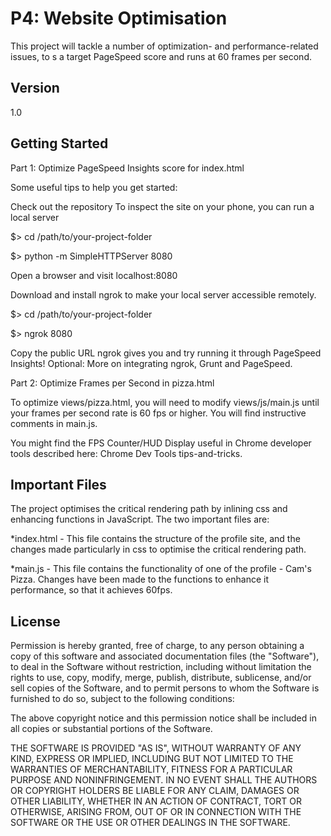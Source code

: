 # P4: Website Optimisation

This project will tackle a number of optimization- and performance-related issues, to s a target PageSpeed score and runs at 60 frames per second.

## Version

1.0

## Getting Started

Part 1: Optimize PageSpeed Insights score for index.html

Some useful tips to help you get started:

Check out the repository
To inspect the site on your phone, you can run a local server

$> cd /path/to/your-project-folder

$> python -m SimpleHTTPServer 8080

Open a browser and visit localhost:8080

Download and install ngrok to make your local server accessible remotely.

$> cd /path/to/your-project-folder

$> ngrok 8080

Copy the public URL ngrok gives you and try running it through PageSpeed Insights! Optional: More on integrating ngrok, Grunt and PageSpeed.

Part 2: Optimize Frames per Second in pizza.html

To optimize views/pizza.html, you will need to modify views/js/main.js until your frames per second rate is 60 fps or higher. You will find instructive comments in main.js.

You might find the FPS Counter/HUD Display useful in Chrome developer tools described here: Chrome Dev Tools tips-and-tricks.

## Important Files

The project optimises the critical rendering path by inlining css and enhancing functions in JavaScript. The two important files are:

*index.html - This file contains the structure of the profile site, and the changes made particularly in css to optimise the critical rendering path.

*main.js - This file contains the functionality of one of the profile - Cam's Pizza. Changes have been made to the functions to enhance it performance, so that it achieves 60fps.

License
----

Permission is hereby granted, free of charge, to any person obtaining a copy of this software and associated documentation files (the "Software"), to deal in the Software without restriction, including without limitation the rights to use, copy, modify, merge, publish, distribute, sublicense, and/or sell copies of the Software, and to permit persons to whom the Software is furnished to do so, subject to the following conditions:

The above copyright notice and this permission notice shall be included in all copies or substantial portions of the Software.

THE SOFTWARE IS PROVIDED "AS IS", WITHOUT WARRANTY OF ANY KIND, EXPRESS OR IMPLIED, INCLUDING BUT NOT LIMITED TO THE WARRANTIES OF MERCHANTABILITY, FITNESS FOR A PARTICULAR PURPOSE AND NONINFRINGEMENT. IN NO EVENT SHALL THE AUTHORS OR COPYRIGHT HOLDERS BE LIABLE FOR ANY CLAIM, DAMAGES OR OTHER LIABILITY, WHETHER IN AN ACTION OF CONTRACT, TORT OR OTHERWISE, ARISING FROM, OUT OF OR IN CONNECTION WITH THE SOFTWARE OR THE USE OR OTHER DEALINGS IN THE SOFTWARE.




